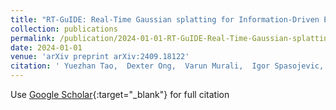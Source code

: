 ```yaml
---
title: "RT-GuIDE: Real-Time Gaussian splatting for Information-Driven Exploration"
collection: publications
permalink: /publication/2024-01-01-RT-GuIDE-Real-Time-Gaussian-splatting-for-Information-Driven-Exploration
date: 2024-01-01
venue: 'arXiv preprint arXiv:2409.18122'
citation: ' Yuezhan Tao,  Dexter Ong,  Varun Murali,  Igor Spasojevic,  Pratik Chaudhari,  Vijay Kumar, &quot;RT-GuIDE: Real-Time Gaussian splatting for Information-Driven Exploration.&quot; arXiv preprint arXiv:2409.18122, 2024.'
---
```

Use [Google Scholar](https://scholar.google.com/scholar?q=RT+GuIDE:+Real+Time+Gaussian+splatting+for+Information+Driven+Exploration){:target="_blank"} for full citation